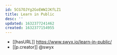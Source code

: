 ```yaml
---
id: 5CG7OJYg2GoEWW2JKfLZ1
title: Learn in Public
desc: ''
updated: 1632377241462
created: 1632377154955
---
```


- [[hasURL]] https://www.swyx.io/learn-in-public/
- [[p.creator]] @swyx

